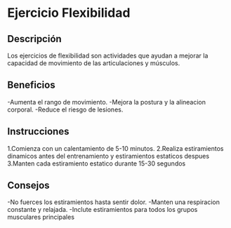 # Ejercicio Flexibilidad

## Descripción
Los ejercicios de flexibilidad son actividades que ayudan a mejorar la capacidad de movimiento de las articulaciones y músculos.

## Beneficios
-Aumenta el rango de movimiento.
-Mejora la postura y la alineacion corporal.
-Reduce el riesgo de lesiones.

## Instrucciones
1.Comienza con un calentamiento de 5-10 minutos.
2.Realiza estiramientos dinamicos antes del entrenamiento y estiramientos estaticos despues
3.Manten cada estiramiento estatico durante 15-30 segundos

## Consejos
-No fuerces los estiramientos hasta sentir dolor.
-Manten una respiracion constante y relajada.
-Inclute estiramientos para todos los grupos musculares principales